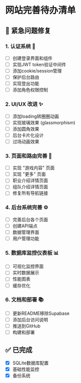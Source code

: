 # 网站完善待办清单

## 🚨 紧急问题修复

### 1. 认证系统 🔐
- [ ] 创建登录界面和组件
- [ ] 实现JWT token验证中间件
- [ ] 添加cookie/session管理
- [ ] 保护后台路由
- [ ] 实现登出功能
- [ ] 添加角色权限控制

### 2. UI/UX 改进 ✨
- [ ] 添加loading转圈圈动画
- [ ] 实现玻璃效果 (glassmorphism)
- [ ] 添加圆角效果
- [ ] 后台卡片化设计
- [ ] 过场动画效果

### 3. 页面和路由完善 🔗
- [ ] 实现 "游戏内容" 页面
- [ ] 实现 "更多" 页面
- [ ] 职业介绍详情页面
- [ ] 组队介绍详情页面
- [ ] 修复所有导航链接

### 4. 后台系统完善 ⚙️
- [ ] 完善后台各个页面
- [ ] 创建API端点
- [ ] 数据管理界面
- [ ] 用户管理功能

### 5. 数据库监控仪表板 📊
- [ ] 可视化监控界面
- [ ] 实时数据展示
- [ ] 性能图表
- [ ] 缓存优化

### 6. 文档和部署 📚
- [ ] 更新README移除Supabase
- [ ] 添加后台访问说明
- [ ] 推送到GitHub
- [ ] 构建和部署

## ✅ 已完成
- [x] SQLite数据库配置
- [x] 基础性能监控
- [x] 备份系统
